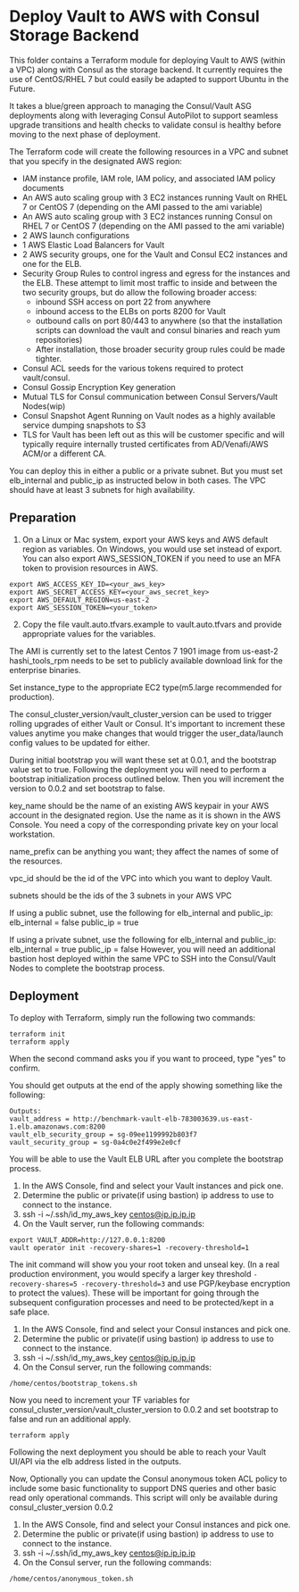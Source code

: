 # Deploy Vault to AWS with Consul Storage Backend

This folder contains a Terraform module for deploying Vault to AWS (within a VPC) along with Consul as the storage backend. It currently requires the use of CentOS/RHEL 7 but could easily be adapted to support Ubuntu in the Future.

It takes a blue/green approach to managing the Consul/Vault ASG deployments along with leveraging Consul AutoPilot to support seamless upgrade transitions and health checks to validate consul is healthy before moving to the next phase of deployment.

The Terraform code will create the following resources in a VPC and subnet that you specify in the designated AWS region:
* IAM instance profile, IAM role, IAM policy, and associated IAM policy documents
* An AWS auto scaling group with 3 EC2 instances running Vault on RHEL 7 or CentOS 7 (depending on the AMI passed to the ami variable)
* An AWS auto scaling group with 3 EC2 instances running Consul on RHEL 7 or CentOS 7 (depending on the AMI passed to the ami variable)
* 2 AWS launch configurations
* 1 AWS Elastic Load Balancers for Vault
* 2 AWS security groups, one for the Vault and Consul EC2 instances and one for the ELB.
* Security Group Rules to control ingress and egress for the instances and the ELB. These attempt to limit most traffic to inside and between the two security groups, but do allow the following broader access:
   * inbound SSH access on port 22 from anywhere
   * inbound access to the ELBs on ports 8200 for Vault
   * outbound calls on port 80/443 to anywhere (so that the installation scripts can download the vault and consul binaries and reach yum repositories)
   * After installation, those broader security group rules could be made tighter.
* Consul ACL seeds for the various tokens required to protect vault/consul.
* Consul Gossip Encryption Key generation
* Mutual TLS for Consul communication between Consul Servers/Vault Nodes(wip)
* Consul Snapshot Agent Running on Vault nodes as a highly available service dumping snapshots to S3
* TLS for Vault has been left out as this will be customer specific and will typically require internally trusted certificates from AD/Venafi/AWS ACM/or a different CA.

You can deploy this in either a public or a private subnet.  But you must set elb_internal and public_ip as instructed below in both cases. The VPC should have at least 3 subnets for high availability.

## Preparation
1. On a Linux or Mac system, export your AWS keys and AWS default region as variables. On Windows, you would use set instead of export. You can also export AWS_SESSION_TOKEN if you need to use an MFA token to provision resources in AWS.

```
export AWS_ACCESS_KEY_ID=<your_aws_key>
export AWS_SECRET_ACCESS_KEY=<your_aws_secret_key>
export AWS_DEFAULT_REGION=us-east-2
export AWS_SESSION_TOKEN=<your_token>
```
2. Copy the file vault.auto.tfvars.example to vault.auto.tfvars and provide appropriate values for the variables.

The AMI is currently set to the latest Centos 7 1901 image from us-east-2
hashi_tools_rpm needs to be set to publicly available download link for the enterprise binaries.

Set instance_type to the appropriate EC2 type(m5.large recommended for production).

The consul_cluster_version/vault_cluster_version can be used to trigger rolling upgrades of either Vault or Consul.  It's important to increment these values anytime you make changes that would trigger the user_data/launch config values to be updated for either.

During initial bootstrap you will want these set at 0.0.1, and the bootstrap value set to true.  Following the deployment you will need to perform a bootstrap initialization process outlined below.  Then you will increment the version to 0.0.2 and set bootstrap to false.

key_name should be the name of an existing AWS keypair in your AWS account in the designated region. Use the name as it is shown in the AWS Console.  You need a copy of the corresponding private key on your local workstation.

name_prefix can be anything you want; they affect the names of some of the resources.

vpc_id should be the id of the VPC into which you want to deploy Vault.

subnets should be the ids of the 3 subnets in your AWS VPC

If using a public subnet, use the following for elb_internal and public_ip:
elb_internal = false
public_ip = true

If using a private subnet, use the following for elb_internal and public_ip:
elb_internal = true
public_ip = false
However, you will need an additional bastion host deployed within the same VPC to SSH into the Consul/Vault Nodes to complete the bootstrap process.

## Deployment
To deploy with Terraform, simply run the following two commands:

```
terraform init
terraform apply
```
When the second command asks you if you want to proceed, type "yes" to confirm.

You should get outputs at the end of the apply showing something like the following:
```
Outputs:
vault_address = http://benchmark-vault-elb-783003639.us-east-1.elb.amazonaws.com:8200
vault_elb_security_group = sg-09ee1199992b803f7
vault_security_group = sg-0a4c0e2f499e2e0cf
```

You will be able to use the Vault ELB URL after you complete the bootstrap process.

1. In the AWS Console, find and select your Vault instances and pick one.
2. Determine the public or private(if using bastion) ip address to use to connect to the instance.
3. ssh -i ~/.ssh/id_my_aws_key centos@ip.ip.ip.ip
4. On the Vault server, run the following commands:

```
export VAULT_ADDR=http://127.0.0.1:8200
vault operator init -recovery-shares=1 -recovery-threshold=1
```
The init command will show you your root token and unseal key. (In a real production environment, you would specify a larger key threshold `-recovery-shares=5 -recovery-threshold=3` and use PGP/keybase encryption to protect the values). These will be important for going through the subsequent configuration processes and need to be protected/kept in a safe place.

1. In the AWS Console, find and select your Consul instances and pick one.
2. Determine the public or private(if using bastion) ip address to use to connect to the instance.
3. ssh -i ~/.ssh/id_my_aws_key centos@ip.ip.ip.ip
4. On the Consul server, run the following commands:

```
/home/centos/bootstrap_tokens.sh
```

Now you need to increment your TF variables for consul_cluster_version/vault_cluster_version to 0.0.2 and set bootstrap to false and run an additional apply.
```
terraform apply
```
Following the next deployment you should be able to reach your Vault UI/API via the elb address listed in the outputs.

Now, Optionally you can update the Consul anonymous token ACL policy to include some basic functionality to support DNS queries and other basic read only operational commands.
This script will only be available during consul_cluster_version 0.0.2

1. In the AWS Console, find and select your Consul instances and pick one.
2. Determine the public or private(if using bastion) ip address to use to connect to the instance.
3. ssh -i ~/.ssh/id_my_aws_key centos@ip.ip.ip.ip
4. On the Consul server, run the following commands:

```
/home/centos/anonymous_token.sh
```